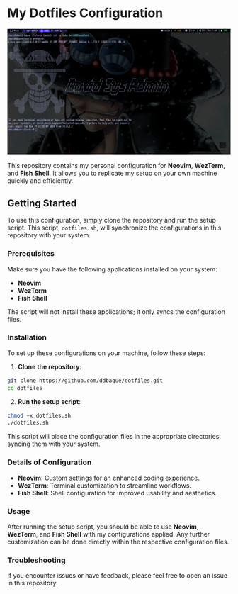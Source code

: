 # My Dotfiles Configuration

![terminal-setup](./images/terminal-setup.png)

This repository contains my personal configuration for **Neovim**, **WezTerm**, and **Fish Shell**. It allows you to replicate my setup on your own machine quickly and efficiently.

## Getting Started

To use this configuration, simply clone the repository and run the setup script. This script, `dotfiles.sh`, will synchronize the configurations in this repository with your system.

### Prerequisites

Make sure you have the following applications installed on your system:
- **Neovim**
- **WezTerm**
- **Fish Shell**

The script will not install these applications; it only syncs the configuration files.

### Installation

To set up these configurations on your machine, follow these steps:

1. **Clone the repository**:

``` bash
git clone https://github.com/ddbaque/dotfiles.git
cd dotfiles
```

2. **Run the setup script**:

``` bash
chmod +x dotfiles.sh
./dotfiles.sh
```

This script will place the configuration files in the appropriate directories, syncing them with your system.

### Details of Configuration

- **Neovim**: Custom settings for an enhanced coding experience.
- **WezTerm**: Terminal customization to streamline workflows.
- **Fish Shell**: Shell configuration for improved usability and aesthetics.

### Usage

After running the setup script, you should be able to use **Neovim**, **WezTerm**, and **Fish Shell** with my configurations applied. Any further customization can be done directly within the respective configuration files.

### Troubleshooting

If you encounter issues or have feedback, please feel free to open an issue in this repository.


